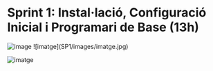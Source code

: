 
# Sprint 1: Instal·lació, Configuració Inicial i Programari de Base (13h)

<img width="306" height="201" alt="image" src="https://github.com/user-attachments/assets/8163977f-aba3-4629-9ab5-02c683a6284b" />
![imatge](SP1/images/imatge.jpg)

![imatge](https://github.com/user-attachments/assets/d1a31e3a-a3d0-4b12-9447-28d087b6e680)
